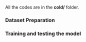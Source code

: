 All the codes are in the **cold/** folder.

### Dataset Preparation


### Training and testing the model

